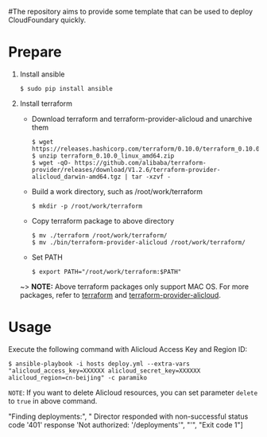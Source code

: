 #The repository aims to provide some template that can be used to deploy CloudFoundary quickly.

Prepare
=======
1. Install ansible

       $ sudo pip install ansible
2. Install terraform
   * Download terraform and terraform-provider-alicloud and unarchive them

         $ wget https://releases.hashicorp.com/terraform/0.10.0/terraform_0.10.0_linux_amd64.zip
         $ unzip terraform_0.10.0_linux_amd64.zip
         $ wget -qO- https://github.com/alibaba/terraform-provider/releases/download/V1.2.6/terraform-provider-alicloud_darwin-amd64.tgz | tar -xzvf -

   * Build a work directory, such as /root/work/terraform

         $ mkdir -p /root/work/terraform

   * Copy terraform package to above directory

         $ mv ./terraform /root/work/terraform/
         $ mv ./bin/terraform-provider-alicloud /root/work/terraform/
   * Set PATH

         $ export PATH="/root/work/terraform:$PATH"

   ~> **NOTE:** Above terraform packages only support MAC OS.
   For more packages, refer to [terraform](https://releases.hashicorp.com/terraform/?_ga=2.10495730.736095916.1505112587-366911210.1497366445)
   and [terraform-provider-alicloud](https://github.com/alibaba/terraform-provider/releases).


Usage
=====
Execute the following command with Alicloud Access Key and Region ID:

    $ ansible-playbook -i hosts deploy.yml --extra-vars "alicloud_access_key=XXXXXX alicloud_secret_key=XXXXXX alicloud_region=cn-beijing" -c paramiko

`NOTE`: If you want to delete Alicloud resources, you can set parameter `delete` to `true` in above command.



"Finding deployments:", "  Director responded with non-successful status code '401' response 'Not authorized: '/deployments'", "'", "Exit code 1"]